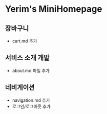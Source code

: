 # Yerim's MiniHomepage

## 장바구니

- cart.md 추가

## 서비스 소개 개발

- about.md 파일 추가

## 네비게이션

- navigation.md 추가
- 로그인/로그아웃 추가
